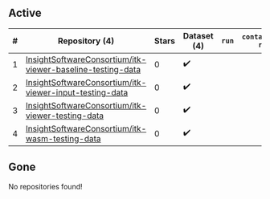 ## Active
| # | Repository (4) | Stars | Dataset (4) | `run` | `containers-run` |
| --- | --- | --- | --- | --- | --- |
| 1 | [InsightSoftwareConsortium/itk-viewer-baseline-testing-data](https://github.com/InsightSoftwareConsortium/itk-viewer-baseline-testing-data) | 0 | :heavy_check_mark: |  |  |
| 2 | [InsightSoftwareConsortium/itk-viewer-input-testing-data](https://github.com/InsightSoftwareConsortium/itk-viewer-input-testing-data) | 0 | :heavy_check_mark: |  |  |
| 3 | [InsightSoftwareConsortium/itk-viewer-testing-data](https://github.com/InsightSoftwareConsortium/itk-viewer-testing-data) | 0 | :heavy_check_mark: |  |  |
| 4 | [InsightSoftwareConsortium/itk-wasm-testing-data](https://github.com/InsightSoftwareConsortium/itk-wasm-testing-data) | 0 | :heavy_check_mark: |  |  |

## Gone
No repositories found!
